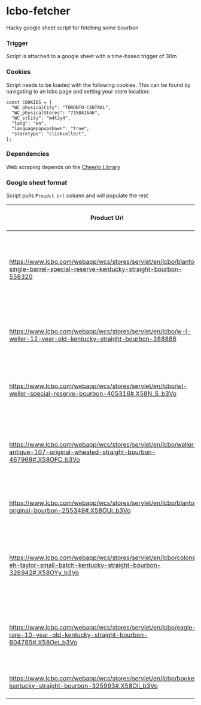 # lcbo-fetcher
Hacky google sheet script for fetching some bourbon

### Trigger
Script is attached to a google sheet with a time-based trigger of 30m

### Cookies
Script needs to be loaded with the following cookies. This can be found by navigating to an lcbo page and setting your store location:

```
const COOKIES = {
  "WC_physicalCity": "TORONTO-CENTRAL",
  "WC_physicalStores": "715841646",
  "WC_stCity": "m4t2y4",
  "lang": "en",
  "languagepopupshown": "true",
  "storetype": "clickcollect",
};
```

### Dependencies
Web scraping depends on the [Cheerio Library](https://github.com/tani/cheeriogs)

### Google sheet format
Script pulls `Proudct Url` column and will populate the rest

|Product Url                                                                                                                       |Name                                                                                |Available for Delivery?|Available in Store?|Link Valid?|
|----------------------------------------------------------------------------------------------------------------------------------|------------------------------------------------------------------------------------|-----------------------|-------------------|-----------|
|https://www.lcbo.com/webapp/wcs/stores/servlet/en/lcbo/blantons-single-barrel-special-reserve-kentucky-straight-bourbon-558320    |Blanton's Single Barrel Special Reserve Kentucky Straight Bourbon (Limit 2 Bottles) |unavailable            |unavailable        |FALSE      |
|https://www.lcbo.com/webapp/wcs/stores/servlet/en/lcbo/w-l-weller-12-year-old-kentucky-straight-bourbon-288886                    |W. L. Weller 12-Year-Old Kentucky Straight Bourbon                                  |unavailable            |unavailable        |TRUE       |
|https://www.lcbo.com/webapp/wcs/stores/servlet/en/lcbo/wl-weller-special-reserve-bourbon-405316#.X58N_S_b3Vo                      |W.L. Weller Special Reserve Bourbon (Limit 2 Bottles)                               |unavailable            |unavailable        |TRUE       |
|https://www.lcbo.com/webapp/wcs/stores/servlet/en/lcbo/weller-antique-107-original-wheated-straight-bourbon-467969#.X58OFC_b3Vo   |Weller Antique 107 Original Wheated Straight Bourbon (Limit 2 Bottles)              |unavailable            |unavailable        |TRUE       |
|https://www.lcbo.com/webapp/wcs/stores/servlet/en/lcbo/blantons-original-bourbon-255349#.X58OUi_b3Vo                              |Blanton's Original Bourbon (Bottle Limit 2)                                         |unavailable            |unavailable        |TRUE       |
|https://www.lcbo.com/webapp/wcs/stores/servlet/en/lcbo/colonel-eh-taylor-small-batch-kentucky-straight-bourbon-326942#.X58OYy_b3Vo|Colonel E.H. Taylor Small Batch Kentucky Straight Bourbon (Limit 2 Bottles)         |unavailable            |unavailable        |TRUE       |
|https://www.lcbo.com/webapp/wcs/stores/servlet/en/lcbo/eagle-rare-10-year-old-kentucky-straight-bourbon-604785#.X58Oei_b3Vo       |Eagle Rare 10 Year Old Kentucky Straight Bourbon (Limit 2 Bottles)                  |unavailable            |unavailable        |TRUE       |
|https://www.lcbo.com/webapp/wcs/stores/servlet/en/lcbo/bookers-kentucky-straight-bourbon-325993#.X58Oli_b3Vo                      |Booker's Kentucky Straight Bourbon                                                  |unavailable            |unavailable        |TRUE       |
